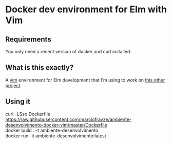 # Docker dev environment for Elm with Vim

## Requirements
You only need a recent version of docker and curl installed.

## What is this exactly?
A [vim](https://www.vim.org/) environment for Elm development that I'm using to work on [this other project](https://github.com/marciofrayze/meeting-price-counter-elm).

## Using it
curl -LSso Dockerfile https://raw.githubusercontent.com/marciofrayze/ambiente-desenvolvimento-docker-vim/master/Dockerfile  
docker build . -t ambiente-desenvolvimento  
docker run -it ambiente-desenvolvimento:latest  
